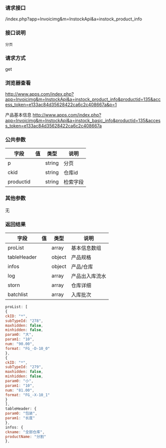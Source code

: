 ### **请求接口**
/index.php?app=Invoicimg&m=InstockApi&a=instock_product_info

### **接口说明**
`分页`

### **请求方式**
get

### **浏览器查看**
http://www.apps.com/index.php?app=Invoicimg&m=InstockApi&a=instock_product_info&productid=135&access_token=e133ac84d35628422ca6c2c408667a&p=1


产品基本信息 http://www.apps.com/index.php?app=Invoicimg&m=InstockApi&a=instock_basic_info&productid=135&access_token=e133ac84d35628422ca6c2c408667a
### **公共参数** 
|字段       |值             |类型    |说明           |
| --------- |--------      |--------|--------       |
|p          |              |string |分页         |
|ckid       |              |string |仓库id|
|productid  |              |string | 检索字段  |
### **其他参数**
无

### **返回结果**
|字段       |值             |类型    |说明           |
| --------- |--------      |--------|--------       |
|proList    |         | array |基本信息数组 |
|tableHeader|         | object | 产品规格 |
|infos|         | object | 产品/仓库 |
|log|         | array | 产品出入库流水 |
|storn|       | array | 仓库详细 |
|batchlist|       | array | 入库批次 |
``` javascript
proList: [
{
ckID: "*",
subTypeId: "278",
maxhidden: false,
minhidden: false,
param0: "大",
param1: "10",
num: "90.00",
format: "FG_-D-10_0"
},
{
ckID: "*",
subTypeId: "279",
maxhidden: false,
minhidden: false,
param0: "小",
param1: "10",
num: "81.00",
format: "FG_-X-10_1"
}
],
tableHeader: {
param0: "包装",
param1: "长度"
},
infos: {
ckname: "全部仓库",
productName: "分割"
},